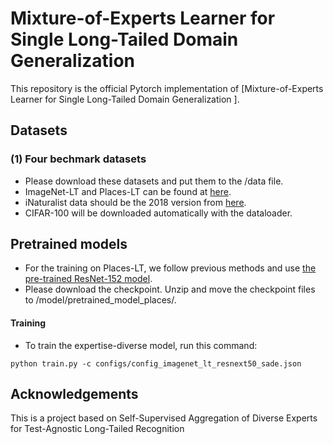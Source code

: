 # Mixture-of-Experts Learner for Single Long-Tailed Domain Generalization  

This repository is the official Pytorch implementation of [Mixture-of-Experts Learner for Single Long-Tailed Domain Generalization ].




## Datasets
### (1) Four bechmark datasets 
* Please download these datasets and put them to the /data file.
* ImageNet-LT and Places-LT can be found at [here](https://drive.google.com/drive/u/1/folders/1j7Nkfe6ZhzKFXePHdsseeeGI877Xu1yf).
* iNaturalist data should be the 2018 version from [here](https://github.com/visipedia/inat_comp).
* CIFAR-100 will be downloaded automatically with the dataloader.



## Pretrained models
* For the training on Places-LT, we follow previous methods and use [the pre-trained ResNet-152 model](https://github.com/zhmiao/OpenLongTailRecognition-OLTR).
* Please download the checkpoint. Unzip and move the checkpoint files to /model/pretrained_model_places/.



#### Training
* To train the expertise-diverse model, run this command:
```
python train.py -c configs/config_imagenet_lt_resnext50_sade.json
```



## Acknowledgements
This is a project based on  Self-Supervised Aggregation of Diverse Experts for Test-Agnostic Long-Tailed Recognition


